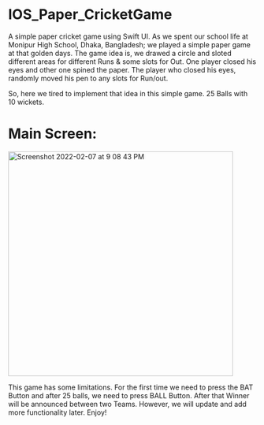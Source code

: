 # IOS_Paper_CricketGame
A simple paper cricket game using Swift UI.
As we spent our school life at Monipur High School, Dhaka, Bangladesh; we played a simple paper game at that golden days. The game idea is, we drawed a circle and sloted different areas for different Runs & some slots for Out. One player closed his eyes and other one spined the paper. The player who closed his eyes, randomly moved his pen to any slots for Run/out. 

So, here we tired to implement that idea in this simple game. 25 Balls with 10 wickets. 
# Main Screen:
<img width="456" alt="Screenshot 2022-02-07 at 9 08 43 PM" src="https://user-images.githubusercontent.com/66321598/152814790-8274190c-c4d2-4251-877c-2c845e2c0126.png">

This game has some limitations. For the first time we need to press the BAT Button and after 25 balls, we need to press BALL Button. After that Winner will be announced between two Teams. However, we will update and add more functionality later. Enjoy!
